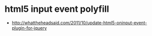 # html5 input event polyfill

 - http://whattheheadsaid.com/2011/10/update-html5-oninput-event-plugin-for-jquery